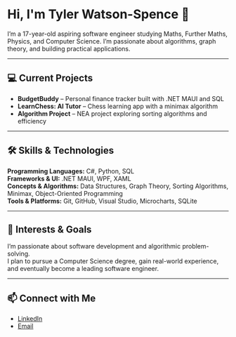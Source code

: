 # Hi, I'm Tyler Watson-Spence 👋
I’m a 17-year-old aspiring software engineer studying Maths, Further Maths, Physics, and Computer Science. I’m passionate about algorithms, graph theory, and building practical applications.

---

## 💻 Current Projects
- **BudgetBuddy** – Personal finance tracker built with .NET MAUI and SQL  
- **LearnChess: AI Tutor** – Chess learning app with a minimax algorithm  
- **Algorithm Project** – NEA project exploring sorting algorithms and efficiency

---

## 🛠️ Skills & Technologies

**Programming Languages:** C#, Python, SQL  
**Frameworks & UI:** .NET MAUI, WPF, XAML  
**Concepts & Algorithms:** Data Structures, Graph Theory, Sorting Algorithms, Minimax, Object-Oriented Programming  
**Tools & Platforms:** Git, GitHub, Visual Studio, Microcharts, SQLite 

---

## 🎯 Interests & Goals

I’m passionate about software development and algorithmic problem-solving.  
I plan to pursue a Computer Science degree, gain real-world experience, and eventually become a leading software engineer.

---

## 📫 Connect with Me
- [LinkedIn](https://www.linkedin.com/in/tylerwatsonspence)
- [Email](tylerdwatsonspence@gmail.com)
